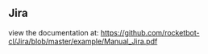 ## Jira

 view the documentation at: https://github.com/rocketbot-cl/Jira/blob/master/example/Manual_Jira.pdf